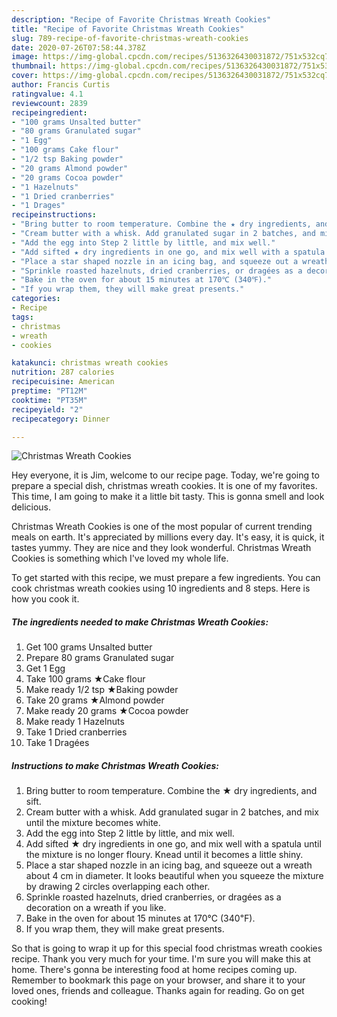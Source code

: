 ```yaml
---
description: "Recipe of Favorite Christmas Wreath Cookies"
title: "Recipe of Favorite Christmas Wreath Cookies"
slug: 789-recipe-of-favorite-christmas-wreath-cookies
date: 2020-07-26T07:58:44.378Z
image: https://img-global.cpcdn.com/recipes/5136326430031872/751x532cq70/christmas-wreath-cookies-recipe-main-photo.jpg
thumbnail: https://img-global.cpcdn.com/recipes/5136326430031872/751x532cq70/christmas-wreath-cookies-recipe-main-photo.jpg
cover: https://img-global.cpcdn.com/recipes/5136326430031872/751x532cq70/christmas-wreath-cookies-recipe-main-photo.jpg
author: Francis Curtis
ratingvalue: 4.1
reviewcount: 2839
recipeingredient:
- "100 grams Unsalted butter"
- "80 grams Granulated sugar"
- "1 Egg"
- "100 grams Cake flour"
- "1/2 tsp Baking powder"
- "20 grams Almond powder"
- "20 grams Cocoa powder"
- "1 Hazelnuts"
- "1 Dried cranberries"
- "1 Drages"
recipeinstructions:
- "Bring butter to room temperature. Combine the ★ dry ingredients, and sift."
- "Cream butter with a whisk. Add granulated sugar in 2 batches, and mix until the mixture becomes white."
- "Add the egg into Step 2 little by little, and mix well."
- "Add sifted ★ dry ingredients in one go, and mix well with a spatula until the mixture is no longer floury. Knead until it becomes a little shiny."
- "Place a star shaped nozzle in an icing bag, and squeeze out a wreath about 4 cm in diameter. It looks beautiful when you squeeze the mixture by drawing 2 circles overlapping each other."
- "Sprinkle roasted hazelnuts, dried cranberries, or dragées as a decoration on a wreath if you like."
- "Bake in the oven for about 15 minutes at 170℃ (340℉)."
- "If you wrap them, they will make great presents."
categories:
- Recipe
tags:
- christmas
- wreath
- cookies

katakunci: christmas wreath cookies 
nutrition: 287 calories
recipecuisine: American
preptime: "PT12M"
cooktime: "PT35M"
recipeyield: "2"
recipecategory: Dinner

---
```



![Christmas Wreath Cookies](https://img-global.cpcdn.com/recipes/5136326430031872/751x532cq70/christmas-wreath-cookies-recipe-main-photo.jpg)

Hey everyone, it is Jim, welcome to our recipe page. Today, we're going to prepare a special dish, christmas wreath cookies. It is one of my favorites. This time, I am going to make it a little bit tasty. This is gonna smell and look delicious.

Christmas Wreath Cookies is one of the most popular of current trending meals on earth. It's appreciated by millions every day. It's easy, it is quick, it tastes yummy. They are nice and they look wonderful. Christmas Wreath Cookies is something which I've loved my whole life.




To get started with this recipe, we must prepare a few ingredients. You can cook christmas wreath cookies using 10 ingredients and 8 steps. Here is how you cook it.

<!--inarticleads1-->

##### The ingredients needed to make Christmas Wreath Cookies:

1. Get 100 grams Unsalted butter
1. Prepare 80 grams Granulated sugar
1. Get 1 Egg
1. Take 100 grams ★Cake flour
1. Make ready 1/2 tsp ★Baking powder
1. Take 20 grams ★Almond powder
1. Make ready 20 grams ★Cocoa powder
1. Make ready 1 Hazelnuts
1. Take 1 Dried cranberries
1. Take 1 Dragées




<!--inarticleads2-->

##### Instructions to make Christmas Wreath Cookies:

1. Bring butter to room temperature. Combine the ★ dry ingredients, and sift.
1. Cream butter with a whisk. Add granulated sugar in 2 batches, and mix until the mixture becomes white.
1. Add the egg into Step 2 little by little, and mix well.
1. Add sifted ★ dry ingredients in one go, and mix well with a spatula until the mixture is no longer floury. Knead until it becomes a little shiny.
1. Place a star shaped nozzle in an icing bag, and squeeze out a wreath about 4 cm in diameter. It looks beautiful when you squeeze the mixture by drawing 2 circles overlapping each other.
1. Sprinkle roasted hazelnuts, dried cranberries, or dragées as a decoration on a wreath if you like.
1. Bake in the oven for about 15 minutes at 170℃ (340℉).
1. If you wrap them, they will make great presents.




So that is going to wrap it up for this special food christmas wreath cookies recipe. Thank you very much for your time. I'm sure you will make this at home. There's gonna be interesting food at home recipes coming up. Remember to bookmark this page on your browser, and share it to your loved ones, friends and colleague. Thanks again for reading. Go on get cooking!
